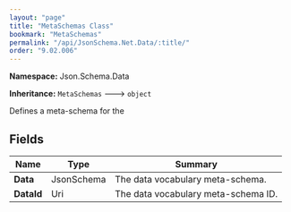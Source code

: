 ```yaml
---
layout: "page"
title: "MetaSchemas Class"
bookmark: "MetaSchemas"
permalink: "/api/JsonSchema.Net.Data/:title/"
order: "9.02.006"
---
```

**Namespace:** Json.Schema.Data

**Inheritance:**
`MetaSchemas`
 🡒 
`object`

Defines a meta-schema for the

## Fields

| Name | Type | Summary |
|---|---|---|
| **Data** | JsonSchema | The data vocabulary meta-schema. |
| **DataId** | Uri | The data vocabulary meta-schema ID. |


